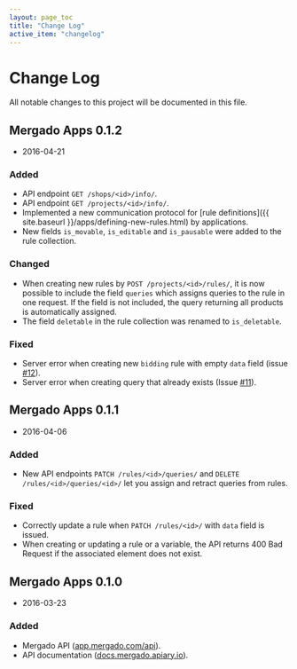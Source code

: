 ```yaml
---
layout: page_toc
title: "Change Log"
active_item: "changelog"
---
```


# Change Log
All notable changes to this project will be documented in this file.

## Mergado Apps 0.1.2
- 2016-04-21

### Added
- API endpoint `GET /shops/<id>/info/`.
- API endpoint `GET /projects/<id>/info/`.
- Implemented a new communication protocol for [rule definitions]({{ site.baseurl }}/apps/defining-new-rules.html) by applications.
- New fields `is_movable`, `is_editable` and `is_pausable` were added to the rule collection.

### Changed
- When creating new rules by `POST /projects/<id>/rules/`, it is now possible to include the field `queries` which assigns queries to the rule in one request. If the field is not included, the query returning all products is automatically assigned.
- The field `deletable` in the rule collection was renamed to `is_deletable`.

### Fixed
- Server error when creating new `bidding` rule with empty `data` field (issue [#12](https://github.com/mergado/mergado-apps/issues/12)).
- Server error when creating query that already exists (Issue [#11](https://github.com/mergado/mergado-apps/issues/11)).

## Mergado Apps 0.1.1
- 2016-04-06

### Added
- New API endpoints `PATCH /rules/<id>/queries/` and `DELETE /rules/<id>/queries/<id>/` let you assign and retract queries from rules.

### Fixed
- Correctly update a rule when `PATCH /rules/<id>/` with `data` field is issued.
- When creating or updating a rule or a variable, the API returns 400 Bad Request if the associated element does not exist.

## Mergado Apps 0.1.0
- 2016-03-23

### Added
- Mergado API ([app.mergado.com/api](https://app.mergado.com/api)).
- API documentation ([docs.mergado.apiary.io](http://docs.mergado.apiary.io/)).
